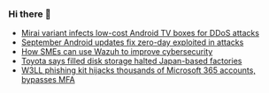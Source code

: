### Hi there 👋

<!--START_SECTION:feed-->
* [Mirai variant infects low-cost Android TV boxes for DDoS attacks](https://www.bleepingcomputer.com/news/security/mirai-variant-infects-low-cost-android-tv-boxes-for-ddos-attacks/)
* [September Android updates fix zero-day exploited in attacks](https://www.bleepingcomputer.com/news/security/september-android-updates-fix-zero-day-exploited-in-attacks/)
* [How SMEs can use Wazuh to improve cybersecurity](https://www.bleepingcomputer.com/news/security/how-smes-can-use-wazuh-to-improve-cybersecurity/)
* [Toyota says filled disk storage halted Japan-based factories](https://www.bleepingcomputer.com/news/security/toyota-says-filled-disk-storage-halted-japan-based-factories/)
* [W3LL phishing kit hijacks thousands of Microsoft 365 accounts, bypasses MFA](https://www.bleepingcomputer.com/news/security/w3ll-phishing-kit-hijacks-thousands-of-microsoft-365-accounts-bypasses-mfa/)
<!--END_SECTION:feed-->

<!--
**frankenk/frankenk** is a ✨ _special_ ✨ repository because its `README.md` (this file) appears on your GitHub profile.

Here are some ideas to get you started:

- 🔭 I’m currently working on ...
- 🌱 I’m currently learning ...
- 👯 I’m looking to collaborate on ...
- 🤔 I’m looking for help with ...
- 💬 Ask me about ...
- 📫 How to reach me: ...
- 😄 Pronouns: ...
- ⚡ Fun fact: ...
-->



